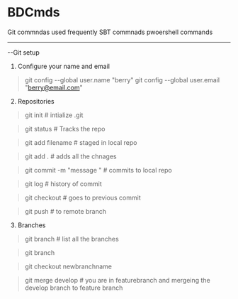 # BDCmds
Git commndas used frequently 
SBT commnads
pwoershell commands

-------------------------------------
--Git setup

1. Configure  your name and email
> git config --global user.name "berry"
> git config --global user.email "berry@email.com"

2. Repositories
> git init  # intialize .git

> git status # Tracks the repo

> git add filename # staged in local repo

> git add . # adds all the chnages

> git commit -m "message " # commits to local repo

> git log # history of commit

> git checkout <hash> # goes to previous commit

> git push # to remote branch 
 
3. Branches
> git branch # list all the branches

> git branch <featurebranch name>

> git checkout newbranchname

> git merge develop # you are in featurebranch and mergeing the develop branch to feature branch